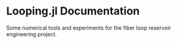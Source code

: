 # Looping.jl Documentation

Some numerical tools and experiments for the fiber loop reservoir
engineering project.

